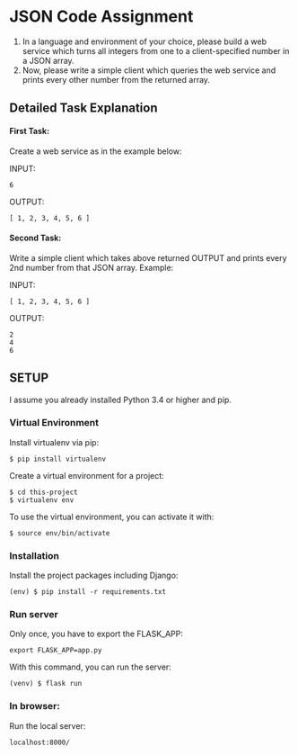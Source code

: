 # JSON Code Assignment

1. In a language and environment of your choice, please build a web service which turns all integers from one to a client-specified number in a JSON array.
2. Now, please write a simple client which queries the web service and prints every other number from the returned array.

## Detailed Task Explanation

#### First Task:
Create a web service as in the example below:

INPUT:

```
6
```

OUTPUT:

```
[ 1, 2, 3, 4, 5, 6 ]
```

#### Second Task:
Write a simple client which takes above returned OUTPUT and prints every 2nd number from that JSON array. Example:

INPUT:

```
[ 1, 2, 3, 4, 5, 6 ]
```

OUTPUT:

```
2
4
6
```

## SETUP

I assume you already installed Python 3.4 or higher and pip.

### Virtual Environment

Install virtualenv via pip:

```
$ pip install virtualenv
```

Create a virtual environment for a project:

```
$ cd this-project
$ virtualenv env
```

To use the virtual environment, you can activate it with:

```
$ source env/bin/activate
```

### Installation

Install the project packages including Django:

```
(env) $ pip install -r requirements.txt
```

### Run server

Only once, you have to export the FLASK_APP:

```
export FLASK_APP=app.py

```

With this command, you can run the server:

```
(venv) $ flask run
```

### In browser:

Run the local server:

```
localhost:8000/
```


